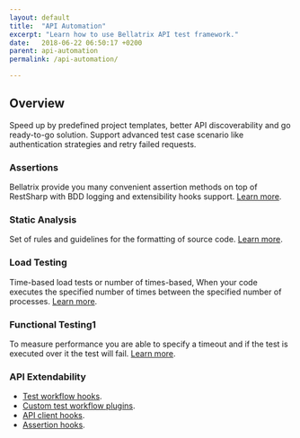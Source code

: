 ```yaml
---
layout: default
title:  "API Automation"
excerpt: "Learn how to use Bellatrix API test framework."
date:   2018-06-22 06:50:17 +0200
parent: api-automation
permalink: /api-automation/

---
```

Overview
--------
Speed up by predefined project templates, better API discoverability and go ready-to-go solution. Support advanced test case scenario like authentication strategies and retry failed requests.

### Assertions ###
Bellatrix provide you many convenient assertion methods on top of RestSharp with BDD logging and extensibility hooks support. [Learn more](https://docs.bellatrix.solutions/api-automation/assertions/).

### Static Analysis ###
Set of rules and guidelines for the formatting of source code. [Learn more](https://docs.bellatrix.solutions/api-automation/static-analysis/).

### Load Testing ###
Time-based load tests or number of times-based, When your code executes the specified number of times between the specified number of processes. [Learn more](https://docs.bellatrix.solutions/api-automation/load-testing/).

### Functional Testing1 ###
To measure performance you are able to specify a timeout and if the test is executed over it the test will fail. [Learn more](https://docs.bellatrix.solutions/api-automation/measure-response-times/).

### API Extendability ###
- [Test workflow hooks](https://docs.bellatrix.solutions/api-automation/extensibility-test-workflow-hooks/).
- [Custom test workflow plugins](https://docs.bellatrix.solutions/api-automation/extensibility-custom-test-workflow-plugins/).
- [API client hooks](https://docs.bellatrix.solutions/api-automation/extensibility-api-client-hooks/).
- [Assertion hooks](https://docs.bellatrix.solutions/api-automation/extensibility-assertion-hooks/).